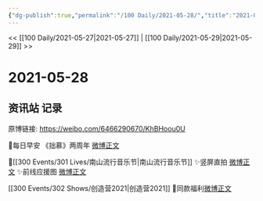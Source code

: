 ```yaml
---
{"dg-publish":true,"permalink":"/100 Daily/2021-05-28/","title":"2021-05-28","created":"2023-04-09T19:31:45.273+08:00","updated":"2023-04-09T19:32:23.620+08:00"}
---
```



<< [[100 Daily/2021-05-27\|2021-05-27]] | [[100 Daily/2021-05-29\|2021-05-29]] >>

# 2021-05-28

## 资讯站 记录

原博链接: https://weibo.com/6466290670/KhBHoou0U

🌟每日早安
《拙慕》两周年 [微博正文](https://weibo.com/detail/4641739380360266)

🌟[[300 Events/301 Lives/南山流行音乐节\|南山流行音乐节]]
✨竖屏直拍 [微博正文](https://weibo.com/detail/4641905777051947)
✨前线应援图 [微博正文](https://weibo.com/detail/4641917055271641)

[[300 Events/302 Shows/创造营2021\|创造营2021]]
🌟同款福利[微博正文](https://weibo.com/detail/4641858598471020)
